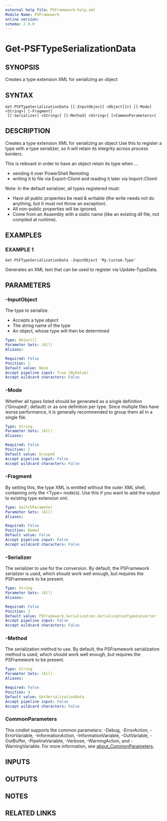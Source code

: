 ```yaml
---
external help file: PSFramework-help.xml
Module Name: PSFramework
online version:
schema: 2.0.0
---
```


# Get-PSFTypeSerializationData

## SYNOPSIS
Creates a type extension XML for serializing an object

## SYNTAX

```
Get-PSFTypeSerializationData [[-InputObject] <Object[]>] [[-Mode] <String>] [-Fragment]
 [[-Serializer] <String>] [[-Method] <String>] [<CommonParameters>]
```

## DESCRIPTION
Creates a type extension XML for serializing an object
Use this to register a type with a type serializer, so it will retain its integrity across process borders.

This is relevant in order to have an object retain its type when ...
- sending it over PowerShell Remoting
- writing it to file via Export-Clixml and reading it later via Import-Clixml

Note:
In the default serializer, all types registered must:
- Have all public properties be read & writable (the write needs not do anything, but it must not throw an exception).
- All non-public properties will be ignored.
- Come from an Assembly with a static name (like an existing dll file, not compiled at runtime).

## EXAMPLES

### EXAMPLE 1
```
Get-PSFTypeSerializationData -InputObject 'My.Custom.Type'
```

Generates an XML text that can be used to register via Update-TypeData.

## PARAMETERS

### -InputObject
The type to serialize.
- Accepts a type object
- The string name of the type
- An object, whose type will then be determined

```yaml
Type: Object[]
Parameter Sets: (All)
Aliases:

Required: False
Position: 1
Default value: None
Accept pipeline input: True (ByValue)
Accept wildcard characters: False
```

### -Mode
Whether all types listed should be generated as a single definition ('Grouped'; default) or as one definition per type.
Since multiple files have worse performance, it is generally recommended to group them all in a single file.

```yaml
Type: String
Parameter Sets: (All)
Aliases:

Required: False
Position: 2
Default value: Grouped
Accept pipeline input: False
Accept wildcard characters: False
```

### -Fragment
By setting this, the type XML is emitted without the outer XML shell, containing only the \<Type\> node(s).
Use this if you want to add the output to existing type extension xml.

```yaml
Type: SwitchParameter
Parameter Sets: (All)
Aliases:

Required: False
Position: Named
Default value: False
Accept pipeline input: False
Accept wildcard characters: False
```

### -Serializer
The serializer to use for the conversion.
By default, the PSFramework serializer is used, which should work well enough, but requires the PSFramework to be present.

```yaml
Type: String
Parameter Sets: (All)
Aliases:

Required: False
Position: 3
Default value: PSFramework.Serialization.SerializationTypeConverter
Accept pipeline input: False
Accept wildcard characters: False
```

### -Method
The serialization method to use.
By default, the PSFramework serialization method is used, which should work well enough, but requires the PSFramework to be present.

```yaml
Type: String
Parameter Sets: (All)
Aliases:

Required: False
Position: 4
Default value: GetSerializationData
Accept pipeline input: False
Accept wildcard characters: False
```

### CommonParameters
This cmdlet supports the common parameters: -Debug, -ErrorAction, -ErrorVariable, -InformationAction, -InformationVariable, -OutVariable, -OutBuffer, -PipelineVariable, -Verbose, -WarningAction, and -WarningVariable. For more information, see [about_CommonParameters](http://go.microsoft.com/fwlink/?LinkID=113216).

## INPUTS

## OUTPUTS

## NOTES

## RELATED LINKS
